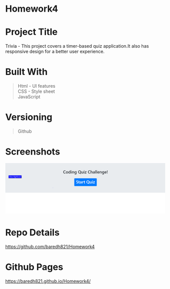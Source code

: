 # Homework4

# Project Title
Trivia - This project covers a timer-based quiz application.It also has responsive design for a better user experience. 

# Built With
>Html - UI features <br>
>CSS - Style sheet <br>
>JavaScript<br>

# Versioning 
> Github

# Screenshots

<img src = "assets/screenshot1.PNG">

# Repo Details 
https://github.com/baredh821/Homework4

# Github Pages
https://baredh821.github.io/Homework4/












